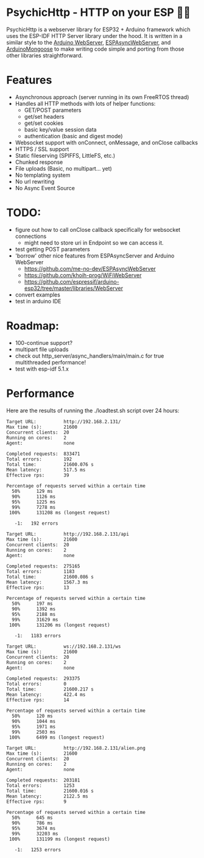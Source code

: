 # PsychicHttp - HTTP on your ESP 🧙🔮

PsychicHttp is a webserver library for ESP32 + Arduino framework which uses the ESP-IDF HTTP Server library under the hood.  It is written in a similar style to the [Arduino WebServer](https://github.com/espressif/arduino-esp32/tree/master/libraries/WebServer), [ESPAsyncWebServer](https://github.com/me-no-dev/ESPAsyncWebServer), and [ArduinoMongoose](https://github.com/jeremypoulter/ArduinoMongoose) to make writing code simple and porting from those other libraries straightforward.

# Features

* Asynchronous approach (server running in its own FreeRTOS thread)
* Handles all HTTP methods with lots of helper functions:
    * GET/POST parameters
    * get/set headers
    * get/set cookies
    * basic key/value session data
    * authentication (basic and digest mode)
* Websocket support with onConnect, onMessage, and onClose callbacks
* HTTPS / SSL support
* Static fileserving (SPIFFS, LittleFS, etc.)
* Chunked response
* File uploads (Basic, no multipart... yet)
* No templating system
* No url rewriting
* No Async Event Source

# TODO:

* figure out how to call onClose callback specifically for websocket connections
  * might need to store uri in Endpoint so we can access it.
* test getting POST parameters
* 'borrow' other nice features from ESPAsyncServer and Arduino WebServer
    * https://github.com/me-no-dev/ESPAsyncWebServer
    * https://github.com/khoih-prog/WiFiWebServer
    * https://github.com/espressif/arduino-esp32/tree/master/libraries/WebServer
* convert examples
* test in arduino IDE

# Roadmap:

* 100-continue support?
* multipart file uploads
* check out http_server/async_handlers/main/main.c for true multithreaded performance!
* test with esp-idf 5.1.x

# Performance

Here are the results of running the ./loadtest.sh script over 24 hours:

```
Target URL:          http://192.168.2.131/
Max time (s):        21600
Concurrent clients:  20
Running on cores:    2
Agent:               none

Completed requests:  833471
Total errors:        192
Total time:          21600.076 s
Mean latency:        517.5 ms
Effective rps:       39

Percentage of requests served within a certain time
  50%      129 ms
  90%      1126 ms
  95%      1225 ms
  99%      7278 ms
 100%      131208 ms (longest request)

   -1:   192 errors

Target URL:          http://192.168.2.131/api
Max time (s):        21600
Concurrent clients:  20
Running on cores:    2
Agent:               none

Completed requests:  275165
Total errors:        1183
Total time:          21600.086 s
Mean latency:        1567.3 ms
Effective rps:       13

Percentage of requests served within a certain time
  50%      197 ms
  90%      1392 ms
  95%      2188 ms
  99%      31629 ms
 100%      131206 ms (longest request)

   -1:   1183 errors

Target URL:          ws://192.168.2.131/ws
Max time (s):        21600
Concurrent clients:  20
Running on cores:    2
Agent:               none

Completed requests:  293375
Total errors:        0
Total time:          21600.217 s
Mean latency:        422.4 ms
Effective rps:       14

Percentage of requests served within a certain time
  50%      120 ms
  90%      1044 ms
  95%      1971 ms
  99%      2503 ms
 100%      6499 ms (longest request)

Target URL:          http://192.168.2.131/alien.png
Max time (s):        21600
Concurrent clients:  20
Running on cores:    2
Agent:               none

Completed requests:  203181
Total errors:        1253
Total time:          21600.016 s
Mean latency:        2122.5 ms
Effective rps:       9

Percentage of requests served within a certain time
  50%      645 ms
  90%      786 ms
  95%      3674 ms
  99%      32203 ms
 100%      131199 ms (longest request)

   -1:   1253 errors
```